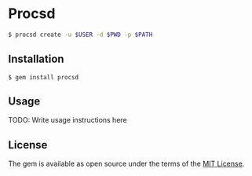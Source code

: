 # Procsd

```bash
$ procsd create -u $USER -d $PWD -p $PATH
```

## Installation

```
$ gem install procsd
```

## Usage

TODO: Write usage instructions here

## License

The gem is available as open source under the terms of the [MIT License](https://opensource.org/licenses/MIT).
